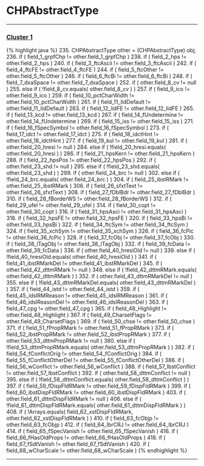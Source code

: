 # CHPAbstractType

***

### [Cluster 1](./1)
{% highlight java %}
235. CHPAbstractType other = (CHPAbstractType) obj;
236. if ( field_1_grpfChp != other.field_1_grpfChp )
238. if ( field_2_hps != other.field_2_hps )
240. if ( field_3_ftcAscii != other.field_3_ftcAscii )
242. if ( field_4_ftcFE != other.field_4_ftcFE )
244. if ( field_5_ftcOther != other.field_5_ftcOther )
246. if ( field_6_ftcBi != other.field_6_ftcBi )
248. if ( field_7_dxaSpace != other.field_7_dxaSpace )
252.     if ( other.field_8_cv != null )
255. else if ( !field_8_cv.equals( other.field_8_cv ) )
257. if ( field_9_ico != other.field_9_ico )
259. if ( field_10_pctCharWidth != other.field_10_pctCharWidth )
261. if ( field_11_lidDefault != other.field_11_lidDefault )
263. if ( field_12_lidFE != other.field_12_lidFE )
265. if ( field_13_kcd != other.field_13_kcd )
267. if ( field_14_fUndetermine != other.field_14_fUndetermine )
269. if ( field_15_iss != other.field_15_iss )
271. if ( field_16_fSpecSymbol != other.field_16_fSpecSymbol )
273. if ( field_17_idct != other.field_17_idct )
275. if ( field_18_idctHint != other.field_18_idctHint )
277. if ( field_19_kul != other.field_19_kul )
281.     if ( other.field_20_hresi != null )
284. else if ( !field_20_hresi.equals( other.field_20_hresi ) )
286. if ( field_21_hpsKern != other.field_21_hpsKern )
288. if ( field_22_hpsPos != other.field_22_hpsPos )
292.     if ( other.field_23_shd != null )
295. else if ( !field_23_shd.equals( other.field_23_shd ) )
299.     if ( other.field_24_brc != null )
302. else if ( !field_24_brc.equals( other.field_24_brc ) )
304. if ( field_25_ibstRMark != other.field_25_ibstRMark )
306. if ( field_26_sfxtText != other.field_26_sfxtText )
308. if ( field_27_fDblBdr != other.field_27_fDblBdr )
310. if ( field_28_fBorderWS != other.field_28_fBorderWS )
312. if ( field_29_ufel != other.field_29_ufel )
314. if ( field_30_copt != other.field_30_copt )
316. if ( field_31_hpsAsci != other.field_31_hpsAsci )
318. if ( field_32_hpsFE != other.field_32_hpsFE )
320. if ( field_33_hpsBi != other.field_33_hpsBi )
322. if ( field_34_ftcSym != other.field_34_ftcSym )
324. if ( field_35_xchSym != other.field_35_xchSym )
326. if ( field_36_fcPic != other.field_36_fcPic )
328. if ( field_37_fcObj != other.field_37_fcObj )
330. if ( field_38_lTagObj != other.field_38_lTagObj )
332. if ( field_39_fcData != other.field_39_fcData )
336.     if ( other.field_40_hresiOld != null )
339. else if ( !field_40_hresiOld.equals( other.field_40_hresiOld ) )
341. if ( field_41_ibstRMarkDel != other.field_41_ibstRMarkDel )
345.     if ( other.field_42_dttmRMark != null )
348. else if ( !field_42_dttmRMark.equals( other.field_42_dttmRMark ) )
352.     if ( other.field_43_dttmRMarkDel != null )
355. else if ( !field_43_dttmRMarkDel.equals( other.field_43_dttmRMarkDel ) )
357. if ( field_44_istd != other.field_44_istd )
359. if ( field_45_idslRMReason != other.field_45_idslRMReason )
361. if ( field_46_idslReasonDel != other.field_46_idslReasonDel )
363. if ( field_47_cpg != other.field_47_cpg )
365. if ( field_48_Highlight != other.field_48_Highlight )
367. if ( field_49_CharsetFlags != other.field_49_CharsetFlags )
369. if ( field_50_chse != other.field_50_chse )
371. if ( field_51_fPropRMark != other.field_51_fPropRMark )
373. if ( field_52_ibstPropRMark != other.field_52_ibstPropRMark )
377.     if ( other.field_53_dttmPropRMark != null )
380. else if ( !field_53_dttmPropRMark.equals( other.field_53_dttmPropRMark ) )
382. if ( field_54_fConflictOrig != other.field_54_fConflictOrig )
384. if ( field_55_fConflictOtherDel != other.field_55_fConflictOtherDel )
386. if ( field_56_wConflict != other.field_56_wConflict )
388. if ( field_57_IbstConflict != other.field_57_IbstConflict )
392.     if ( other.field_58_dttmConflict != null )
395. else if ( !field_58_dttmConflict.equals( other.field_58_dttmConflict ) )
397. if ( field_59_fDispFldRMark != other.field_59_fDispFldRMark )
399. if ( field_60_ibstDispFldRMark != other.field_60_ibstDispFldRMark )
403.     if ( other.field_61_dttmDispFldRMark != null )
406. else if ( !field_61_dttmDispFldRMark.equals( other.field_61_dttmDispFldRMark ) )
408. if ( !Arrays.equals( field_62_xstDispFldRMark, other.field_62_xstDispFldRMark ) )
410. if ( field_63_fcObjp != other.field_63_fcObjp )
412. if ( field_64_lbrCRJ != other.field_64_lbrCRJ )
414. if ( field_65_fSpecVanish != other.field_65_fSpecVanish )
416. if ( field_66_fHasOldProps != other.field_66_fHasOldProps )
418. if ( field_67_fSdtVanish != other.field_67_fSdtVanish )
420. if ( field_68_wCharScale != other.field_68_wCharScale )
{% endhighlight %}

***

